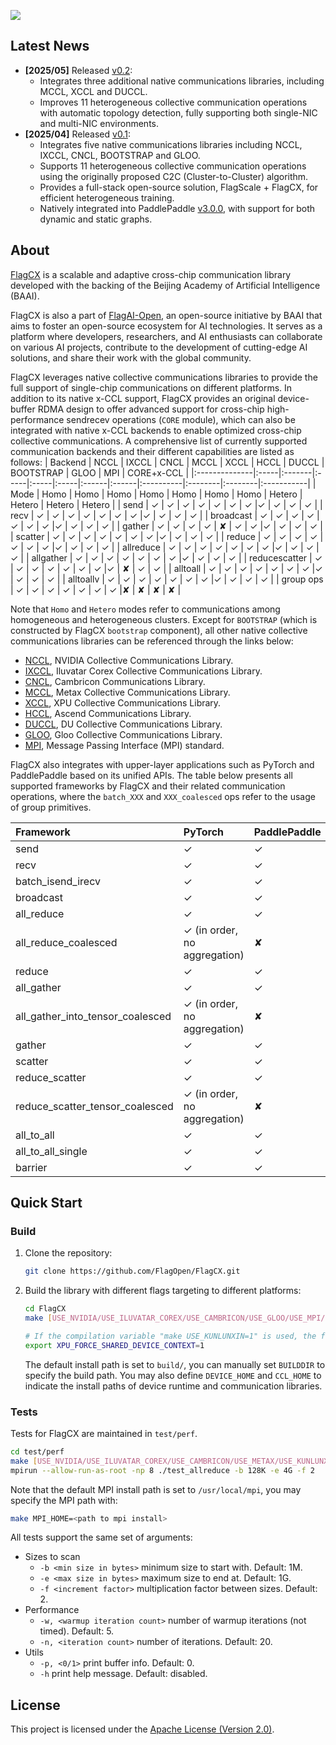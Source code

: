 [<img src="flagopen.png">](https://flagopen.baai.ac.cn/)

## Latest News
- **[2025/05]** Released [v0.2](https://github.com/FlagOpen/FlagCX/tree/release/v0.2):
  - Integrates three additional native communications libraries, including MCCL, XCCL and DUCCL.
  - Improves 11 heterogeneous collective communication operations with automatic topology detection, fully supporting both single-NIC and multi-NIC environments.
- **[2025/04]** Released [v0.1](https://github.com/FlagOpen/FlagCX/tree/release/v0.1):
  - Integrates five native communications libraries including NCCL, IXCCL, CNCL, BOOTSTRAP and GLOO.
  - Supports 11 heterogeneous collective communication operations using the originally proposed C2C (Cluster-to-Cluster) algorithm.
  - Provides a full-stack open-source solution, FlagScale + FlagCX, for efficient heterogeneous training.
  - Natively integrated into PaddlePaddle [v3.0.0](https://github.com/PaddlePaddle/Paddle/tree/v3.0.0), with support for both dynamic and static graphs.

## About

[FlagCX](https://github.com/FlagOpen/FlagCX.git) is a scalable and adaptive cross-chip communication library developed with the backing of the Beijing Academy of Artificial Intelligence (BAAI).

FlagCX is also a part of [FlagAI-Open](https://flagopen.baai.ac.cn/), an open-source initiative by BAAI that aims to foster an open-source ecosystem for AI technologies. It serves as a platform where developers, researchers, and AI enthusiasts can collaborate on various AI projects, contribute to the development of cutting-edge AI solutions, and share their work with the global community.

FlagCX leverages native collective communications libraries to provide the full support of single-chip communications on different platforms. In addition to its native x-CCL support, FlagCX provides an original device-buffer RDMA design to offer advanced support for cross-chip high-performance sendrecev operations (`CORE` module), which can also be integrated with native x-CCL backends to enable optimized cross-chip collective communications. A comprehensive list of currently supported communication backends and their different capabilities are listed as follows:
| Backend       | NCCL | IXCCL  | CNCL | MCCL | XCCL | HCCL | DUCCL | BOOTSTRAP | GLOO    | MPI     | CORE+x-CCL |
|:--------------|:-----|:-------|:-----|:-----|:-----|:------|:------|:----------|:--------|:--------|:-----------|
| Mode          | Homo | Homo   | Homo | Homo | Homo | Homo  | Homo  | Hetero    | Hetero  | Hetero  | Hetero     |
| send          | ✓    | ✓      | ✓    | ✓    | ✓    | ✓     | ✓     |✓          | ✓       | ✓       | ✓          |
| recv          | ✓    | ✓      | ✓    | ✓    | ✓    | ✓     | ✓     |✓          | ✓       | ✓       | ✓          |
| broadcast     | ✓    | ✓      | ✓    | ✓    | ✓    | ✓     | ✓     |✓          | ✓       | ✓       | ✓          |
| gather        | ✓    | ✓      | ✓    | ✓    | ✘    | ✓     | ✓     |✓          | ✓       | ✓       | ✓          |
| scatter       | ✓    | ✓      | ✓    | ✓    | ✓    | ✓     | ✓     |✓          | ✓       | ✓       | ✓          |
| reduce        | ✓    | ✓      | ✓    | ✓    | ✓    | ✓     | ✓     |✓          | ✓       | ✓       | ✓          |
| allreduce     | ✓    | ✓      | ✓    | ✓    | ✓    | ✓     | ✓     |✓          | ✓       | ✓       | ✓          |
| allgather     | ✓    | ✓      | ✓    | ✓    | ✓    | ✓     | ✓     |✓          | ✓       | ✓       | ✓          |
| reducescatter | ✓    | ✓      | ✓    | ✓    | ✓    | ✓     | ✓     |✓          | ✘       | ✓       | ✓          |
| alltoall      | ✓    | ✓      | ✓    | ✓    | ✓    | ✓     | ✓     |✓          | ✓       | ✓       | ✓          |
| alltoallv     | ✓    | ✓      | ✓    | ✓    | ✓    | ✓     | ✓     |✓          | ✓       | ✓       | ✓          |
| group ops     | ✓    | ✓      | ✓    | ✓    | ✓    | ✓     | ✓     |✘          | ✘       | ✘       | ✘          |

Note that `Homo` and `Hetero` modes refer to communications among homogeneous and heterogeneous clusters. Except for `BOOTSTRAP` (which is constructed by FlagCX `bootstrap` component), all other native collective communications libraries can be referenced through the links below:

- [NCCL](https://github.com/NVIDIA/nccl), NVIDIA Collective Communications Library.
- [IXCCL](https://www.iluvatar.com/software?fullCode=cpjs-rj-rjz), Iluvatar Corex Collective Communications Library.
- [CNCL](https://www.cambricon.com/docs/sdk_1.7.0/cncl_1.2.1/user_guide/index.html#), Cambricon Communications Library.
- [MCCL](https://developer.metax-tech.com/softnova/metax), Metax Collective Communications Library.
- [XCCL](WIP), XPU Collective Communications Library.
- [HCCL](https://www.hiascend.com/document/detail/zh/CANNCommunityEdition/82RC1alpha003/hccl/hcclug/hcclug_000001.html), Ascend Communications Library.
- [DUCCL](https://developer.sourcefind.cn), DU Collective Communications Library.
- [GLOO](https://github.com/facebookincubator/gloo), Gloo Collective Communications Library.
- [MPI](https://www.mpich.org), Message Passing Interface (MPI) standard.

FlagCX also integrates with upper-layer applications such as PyTorch and PaddlePaddle based on its unified APIs. The table below presents all supported frameworks by FlagCX and their related communication operations, where the `batch_XXX` and `XXX_coalesced` ops refer to the usage of group primitives.

| Framework                         | PyTorch                      | PaddlePaddle |
|:----------------------------------|:-----------------------------|:-------------|
| send                              | ✓                            |✓             |
| recv                              | ✓                            |✓             |
| batch_isend_irecv                 | ✓                            |✓             |
| broadcast                         | ✓                            |✓             |
| all_reduce                        | ✓                            |✓             |
| all_reduce_coalesced              | ✓ (in order, no aggregation) |✘             |
| reduce                            | ✓                            |✓             |
| all_gather                        | ✓                            |✓             |
| all_gather_into_tensor_coalesced  | ✓ (in order, no aggregation) |✘             |
| gather                            | ✓                            |✓             |
| scatter                           | ✓                            |✓             |
| reduce_scatter                    | ✓                            |✓             |
| reduce_scatter_tensor_coalesced   | ✓ (in order, no aggregation) |✘             |
| all_to_all                        | ✓                            |✓             |
| all_to_all_single                 | ✓                            |✓             |
| barrier                           | ✓                            |✓             |

## Quick Start

### Build 
1. Clone the repository:
    ```sh
    git clone https://github.com/FlagOpen/FlagCX.git
    ```

2. Build the library with different flags targeting to different platforms:
    ```sh
    cd FlagCX
    make [USE_NVIDIA/USE_ILUVATAR_COREX/USE_CAMBRICON/USE_GLOO/USE_MPI/USE_METAX/USE_KUNLUNXIN/USE_DU/USE_ASCEND]=1

    # If the compilation variable "make USE_KUNLUNXIN=1" is used, the following environment variables need to be enabled:
    export XPU_FORCE_SHARED_DEVICE_CONTEXT=1
    ```
    The default install path is set to `build/`, you can manually set `BUILDDIR` to specify the build path. You may also define `DEVICE_HOME` and `CCL_HOME` to indicate the install paths of device runtime and communication libraries.

### Tests

Tests for FlagCX are maintained in `test/perf`.
```sh
cd test/perf
make [USE_NVIDIA/USE_ILUVATAR_COREX/USE_CAMBRICON/USE_METAX/USE_KUNLUNXIN/USE_DU/USE_ASCEND]=1
mpirun --allow-run-as-root -np 8 ./test_allreduce -b 128K -e 4G -f 2
```
Note that the default MPI install path is set to `/usr/local/mpi`, you may specify the MPI path with:
```sh
make MPI_HOME=<path to mpi install>
```

All tests support the same set of arguments:

* Sizes to scan
  * `-b <min size in bytes>` minimum size to start with. Default: 1M.
  * `-e <max size in bytes>` maximum size to end at. Default: 1G.
  * `-f <increment factor>` multiplication factor between sizes. Default: 2.
* Performance
  * `-w, <warmup iteration count>` number of warmup iterations (not timed). Default: 5.
  * `-n, <iteration count>` number of iterations. Default: 20.
* Utils
  * `-p, <0/1>` print buffer info. Default: 0.
  * `-h` print help message. Default: disabled.

## License

This project is licensed under the [Apache License (Version 2.0)](https://github.com/FlagOpen/FlagCX/blob/main/LICENSE).

